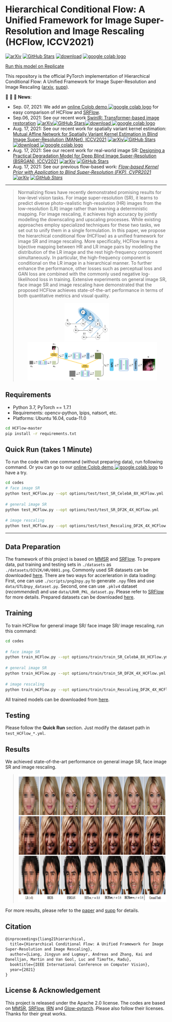 
# Hierarchical Conditional Flow: A Unified Framework for Image Super-Resolution and Image Rescaling (HCFlow, ICCV2021)


[![arXiv](https://img.shields.io/badge/arXiv-Paper-<COLOR>.svg)](https://arxiv.org/abs/2108.05301)
[![GitHub Stars](https://img.shields.io/github/stars/JingyunLiang/HCFlow?style=social)](https://github.com/JingyunLiang/HCFlow)
[![download](https://img.shields.io/github/downloads/JingyunLiang/HCFlow/total.svg)](https://github.com/JingyunLiang/HCFlow/releases)
[ <a href="https://colab.research.google.com/gist/JingyunLiang/cdb3fef89ebd174eaa43794accb6f59d/hcflow-demo-on-x8-face-image-sr.ipynb"><img src="https://colab.research.google.com/assets/colab-badge.svg" alt="google colab logo"></a>](https://colab.research.google.com/gist/JingyunLiang/cdb3fef89ebd174eaa43794accb6f59d/hcflow-demo-on-x8-face-image-sr.ipynb)

[Run this model on Replicate](https://replicate.ai/jingyunliang/hcflow-sr)

This repository is the official PyTorch implementation of Hierarchical Conditional Flow: A Unified Framework for Image Super-Resolution and Image Rescaling
([arxiv](https://arxiv.org/pdf/2108.05301.pdf), [supp](https://github.com/JingyunLiang/HCFlow/releases/tag/v0.0)).


:rocket:  :rocket:  :rocket: **News**: 
 - Sep. 07, 2021: We add an [online Colob demo <a href="https://colab.research.google.com/gist/JingyunLiang/cdb3fef89ebd174eaa43794accb6f59d/hcflow-demo-on-x8-face-image-sr.ipynb"><img src="https://colab.research.google.com/assets/colab-badge.svg" alt="google colab logo"></a>](https://colab.research.google.com/gist/JingyunLiang/cdb3fef89ebd174eaa43794accb6f59d/hcflow-demo-on-x8-face-image-sr.ipynb) for easy comparison of HCFlow and [SRFlow](https://github.com/andreas128/SRFlow).
 - Sep.06, 2021: See our recent work [SwinIR: Transformer-based image restoration](https://github.com/JingyunLiang/SwinIR) [![arXiv](https://img.shields.io/badge/arXiv-Paper-<COLOR>.svg)](https://arxiv.org/abs/2108.10257)[![GitHub Stars](https://img.shields.io/github/stars/JingyunLiang/SwinIR?style=social)](https://github.com/JingyunLiang/SwinIR)[![download](https://img.shields.io/github/downloads/JingyunLiang/SwinIR/total.svg)](https://github.com/JingyunLiang/SwinIR/releases)[ <a href="https://colab.research.google.com/gist/JingyunLiang/a5e3e54bc9ef8d7bf594f6fee8208533/swinir-demo-on-real-world-image-sr.ipynb"><img src="https://colab.research.google.com/assets/colab-badge.svg" alt="google colab logo"></a>](https://colab.research.google.com/gist/JingyunLiang/a5e3e54bc9ef8d7bf594f6fee8208533/swinir-demo-on-real-world-image-sr.ipynb)
 - Aug. 17, 2021: See our recent work for spatially variant kernel estimation: [Mutual Affine Network for Spatially Variant Kernel Estimation in Blind Image Super-Resolution (MANet), ICCV2021](https://github.com/JingyunLiang/MANet) [![arXiv](https://img.shields.io/badge/arXiv-Paper-<COLOR>.svg)](https://arxiv.org/abs/2108.05302)[![GitHub Stars](https://img.shields.io/github/stars/JingyunLiang/MANet?style=social)](https://github.com/JingyunLiang/MANet)
[![download](https://img.shields.io/github/downloads/JingyunLiang/MANet/total.svg)](https://github.com/JingyunLiang/MANet/releases)[ <a href="https://colab.research.google.com/gist/JingyunLiang/4ed2524d6e08343710ee408a4d997e1c/manet-demo-on-spatially-variant-kernel-estimation.ipynb"><img src="https://colab.research.google.com/assets/colab-badge.svg" alt="google colab logo"></a>](https://colab.research.google.com/gist/JingyunLiang/4ed2524d6e08343710ee408a4d997e1c/manet-demo-on-spatially-variant-kernel-estimation.ipynb)
 - Aug. 17, 2021: See our recent work for real-world image SR: [Designing a Practical Degradation Model for Deep Blind Image Super-Resolution (BSRGAN), ICCV2021](https://github.com/cszn/BSRGAN) [![arXiv](https://img.shields.io/badge/arXiv-Paper-<COLOR>.svg)](https://arxiv.org/abs/2103.14006)
[![GitHub Stars](https://img.shields.io/github/stars/cszn/BSRGAN?style=social)](https://github.com/cszn/BSRGAN)
 - Aug. 17, 2021: See our previous flow-based work: *[Flow-based Kernel Prior with Application to Blind Super-Resolution (FKP), CVPR2021](https://github.com/JingyunLiang/FKP) [![arXiv](https://img.shields.io/badge/arXiv-Paper-<COLOR>.svg)](https://arxiv.org/abs/2103.15977)
[![GitHub Stars](https://img.shields.io/github/stars/JingyunLiang/FKP?style=social)](https://github.com/JingyunLiang/FKP)*
 ---

> Normalizing flows have recently demonstrated promising results for low-level vision tasks. For image super-resolution (SR), it learns to predict diverse photo-realistic high-resolution (HR) images from the low-resolution (LR) image rather than learning a deterministic mapping. For image rescaling, it achieves high accuracy by jointly modelling the downscaling and upscaling processes. While existing approaches employ specialized techniques for these two tasks, we set out to unify them in a single formulation. In this paper, we propose the hierarchical conditional flow (HCFlow) as a unified framework for image SR and image rescaling. More specifically, HCFlow learns a bijective mapping between HR and LR image pairs by modelling the distribution of the LR image and the rest high-frequency component simultaneously. In particular, the high-frequency component is conditional on the LR image in a hierarchical manner. To further enhance the performance, other losses such as perceptual loss and GAN loss are combined with the commonly used negative log-likelihood loss in training. Extensive experiments on general image SR, face image SR and image rescaling have demonstrated that the proposed HCFlow achieves state-of-the-art performance in terms of both quantitative metrics and visual quality.
><p align="center">
  > <img height="120" src="./illustrations/computation_graph.png">&nbsp;&nbsp;&nbsp;&nbsp;&nbsp;&nbsp;&nbsp;&nbsp;&nbsp;<img height="120" src="./illustrations/architecture.png">
</p>

## Requirements
- Python 3.7, PyTorch == 1.7.1
- Requirements: opencv-python, lpips, natsort, etc.
- Platforms: Ubuntu 16.04, cuda-11.0


```bash
cd HCFlow-master
pip install -r requirements.txt 
```

## Quick Run (takes 1 Minute)
To run the code with one command (without preparing data), run following command. Or you can go to our [online Colob demo <a href="https://colab.research.google.com/gist/JingyunLiang/cdb3fef89ebd174eaa43794accb6f59d/hcflow-demo-on-x8-face-image-sr.ipynb"><img src="https://colab.research.google.com/assets/colab-badge.svg" alt="google colab logo"></a>](https://colab.research.google.com/gist/JingyunLiang/cdb3fef89ebd174eaa43794accb6f59d/hcflow-demo-on-x8-face-image-sr.ipynb) to have a try.
```bash
cd codes
# face image SR
python test_HCFlow.py --opt options/test/test_SR_CelebA_8X_HCFlow.yml

# general image SR
python test_HCFlow.py --opt options/test/test_SR_DF2K_4X_HCFlow.yml

# image rescaling
python test_HCFlow.py --opt options/test/test_Rescaling_DF2K_4X_HCFlow.yml
```
---

## Data Preparation
The framework of this project is based on [MMSR](https://github.com/open-mmlab/mmediting) and [SRFlow](https://github.com/andreas128/SRFlow). To prepare data, put training and testing sets in `./datasets` as `./datasets/DIV2K/HR/0801.png`. Commonly used SR datasets can be downloaded [here](https://github.com/xinntao/BasicSR/blob/master/docs/DatasetPreparation.md#common-image-sr-datasets). 
There are two ways for accerleration in data loading: First, one can use `./scripts/png2npy.py` to generate `.npy` files and use `data/GTLQnpy_dataset.py`. Second, one can use `.pklv4` dataset (*recommended*) and use `data/LRHR_PKL_dataset.py`. Please refer to [SRFlow](https://github.com/andreas128/SRFlow#dataset-how-to-train-on-your-own-data) for more details. Prepared datasets can be downloaded [here](http://data.vision.ee.ethz.ch/alugmayr/SRFlow/datasets.zip).

## Training

To train HCFlow for general image SR/ face image SR/ image rescaling, run this command:

```bash
cd codes

# face image SR
python train_HCFlow.py --opt options/train/train_SR_CelebA_8X_HCFlow.yml

# general image SR
python train_HCFlow.py --opt options/train/train_SR_DF2K_4X_HCFlow.yml

# image rescaling
python train_HCFlow.py --opt options/train/train_Rescaling_DF2K_4X_HCFlow.yml
```
All trained models can be downloaded from [here](https://github.com/JingyunLiang/HCFlow/releases/tag/v0.0).


## Testing

Please follow the **Quick Run** section. Just modify the dataset path in `test_HCFlow_*.yml`.

## Results
We achieved state-of-the-art performance on general image SR, face image SR and image rescaling. 
> <img height="400" src="./illustrations/face_result.png">
> 
For more results, please refer to the [paper](https://arxiv.org/abs/2108.05301) and [supp](https://github.com/JingyunLiang/HCFlow/releases/tag/v0.0) for details. 

## Citation
    @inproceedings{liang21hierarchical,
      title={Hierarchical Conditional Flow: A Unified Framework for Image Super-Resolution and Image Rescaling},
      author={Liang, Jingyun and Lugmayr, Andreas and Zhang, Kai and Danelljan, Martin and Van Gool, Luc and Timofte, Radu},
      booktitle={IEEE International Conference on Computer Vision},
      year={2021}
    }


## License & Acknowledgement

This project is released under the Apache 2.0 license. The codes are based on [MMSR](https://github.com/open-mmlab/mmediting), [SRFlow](https://github.com/andreas128/SRFlow), [IRN](https://github.com/pkuxmq/Invertible-Image-Rescaling) and [Glow-pytorch](https://github.com/chaiyujin/glow-pytorch). Please also follow their licenses. Thanks for their great works.

